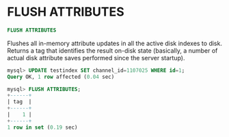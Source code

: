 # FLUSH ATTRIBUTES

```sql
FLUSH ATTRIBUTES
```

Flushes all in-memory attribute updates in all the active disk indexes to disk. Returns a tag that identifies the result on-disk state (basically, a number of actual disk attribute saves performed since the server startup).

```sql
mysql> UPDATE testindex SET channel_id=1107025 WHERE id=1;
Query OK, 1 row affected (0.04 sec)

mysql> FLUSH ATTRIBUTES;
+------+
| tag  |
+------+
|    1 |
+------+
1 row in set (0.19 sec)
```